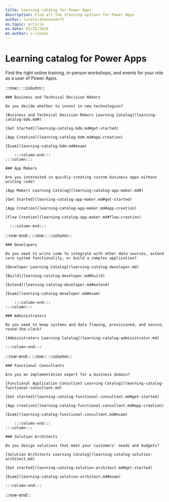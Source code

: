 ```yaml
---
title: Learning catalog for Power Apps
description: Find all the training options for Power Apps
author: loreleishannonmsft
ms.topic: article
ms.date: 03/25/2020
ms.author: v-lshann
---
```

# Learning catalog for Power Apps

Find the right online training, in-person workshops, and events for your role as a user of Power Apps.

<!-- ![Universal Windows Platform (UWP)](images/platform-uwp.png)  -->  

:::row:::
    :::column:::
<!-- ![Universal Windows Platform (UWP)](images/platform-uwp.png)  -->  

    ### Business and Technical Decision Makers

    Do you decide whether to invest in new technologies? 

    [Business and Technical Decision Makers Learning Catalog](learning-catalog-bdm.md#)

    [Get Started](learning-catalog-bdm.md#get-started)

    [App Creation](learning-catalog-bdm.md#app-creation)

    [Exam](learning-catalog-bdm.md#exam)

        :::column-end:::
    :::column:::

    ### App Makers

    Are you interested in quickly creating custom business apps without writing code? 

    [App Makers Learning Catalog](learning-catalog-app-maker.md#)

    [Get Started](learning-catalog-app-maker.md#get-started)

    [App Creation](learning-catalog-app-maker.md#app-creation)

    [Flow Creation](learning-catalog-app-maker.md#flow-creation)

      :::column-end:::
:::row-end:::
:::row:::
    :::column:::

    ### Developers

    Do you need to write code to integrate with other data sources, extend core system functionality, or build a complex application?

    [Developer Learning Catalog](learning-catalog-developer.md)

    [Build](learning-catalog-developer.md#build)

    [Extend](learning-catalog-developer.md#extend)

    [Exam](learning-catalog-developer.md#exam)

        :::column-end:::
    :::column:::

    ### Administrators

    Do you need to keep systems and data flowing, provisioned, and secure, round-the-clock?

    [Administrators Learning Catalog](learning-catalog-administrator.md)

    :::column-end:::
:::row-end:::
:::row:::
    :::column:::

    ### Functional Consultants

    Are you an implementation expert for a business domain? 

    [Functional Application Consultant Learning Catalog](learning-catalog-functional-consultant.md)

    [Get started](learning-catalog-functional-consultant.md#get-started)

    [App creation](learning-catalog-functional-consultant.md#app-creation)

    [Exam](learning-catalog-functional-consultant.md#exam)

        :::column-end:::
    :::column:::

    ### Solution Architects

    Do you design solutions that meet your customers' needs and budgets?

    [Solution Architects Learning Catalog](learning-catalog-solution-architect.md)

    [Get started](learning-catalog-solution-architect.md#get-started)

    [Exam](learning-catalog-solution-architect.md#exam)

    :::column-end:::
:::row-end:::

